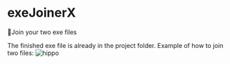 # exeJoinerX
🧿Join your two exe files


The finished exe file is already in the project folder. Example of how to join two files:
![hippo](https://media.giphy.com/media/ehCbFOJmVmej25go5E/giphy.gif)

